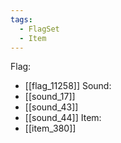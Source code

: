 ```yaml
---
tags:
  - FlagSet
  - Item
---
```

Flag:
- [[flag_11258]]
Sound:
- [[sound_17]]
- [[sound_43]]
- [[sound_44]]
Item:
- [[item_380]]
